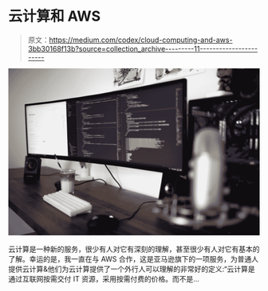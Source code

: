 # 云计算和 AWS

> 原文：<https://medium.com/codex/cloud-computing-and-aws-3bb30168f13b?source=collection_archive---------11----------------------->

![](img/30dee575f0502b9c04408bb54617e9d8.png)

云计算是一种新的服务，很少有人对它有深刻的理解，甚至很少有人对它有基本的了解。幸运的是，我一直在与 AWS 合作，这是亚马逊旗下的一项服务，为普通人提供云计算&他们为云计算提供了一个外行人可以理解的非常好的定义:“云计算是通过互联网按需交付 IT 资源，采用按需付费的价格。而不是…